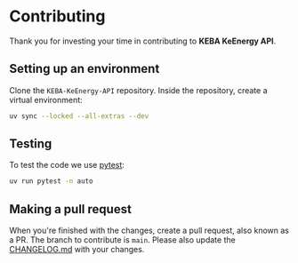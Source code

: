 # Contributing

Thank you for investing your time in contributing to **KEBA KeEnergy API**.

## Setting up an environment

Clone the `KEBA-KeEnergy-API` repository.
Inside the repository, create a virtual environment:

```bash
uv sync --locked --all-extras --dev
```

## Testing

To test the code we use [pytest](https://docs.pytest.org):

```bash
uv run pytest -n auto
```

## Making a pull request

When you're finished with the changes, create a pull request, also known as a PR.
The branch to contribute is `main`. Please also update the [CHANGELOG.md](CHANGELOG.md) with your changes.

